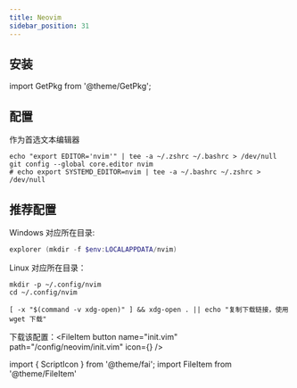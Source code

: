 ```yaml
---
title: Neovim
sidebar_position: 31
---
```


## 安装

import GetPkg from '@theme/GetPkg';

<GetPkg name="neovim" dnf apt scoop pacman />

## 配置

作为首选文本编辑器

```shell
echo "export EDITOR='nvim'" | tee -a ~/.zshrc ~/.bashrc > /dev/null
git config --global core.editor nvim
# echo export SYSTEMD_EDITOR=nvim | tee -a ~/.bashrc ~/.zshrc > /dev/null
```

## 推荐配置

Windows 对应所在目录:

```powershell
explorer (mkdir -f $env:LOCALAPPDATA/nvim)
```

Linux 对应所在目录：

```shell
mkdir -p ~/.config/nvim
cd ~/.config/nvim

[ -x "$(command -v xdg-open)" ] && xdg-open . || echo "复制下载链接，使用 wget 下载"
```

下载该配置：<FileItem button name="init.vim" path="/config/neovim/init.vim" icon={<ScriptIcon />} />

import { ScriptIcon } from '@theme/fai';
import FileItem from '@theme/FileItem'
